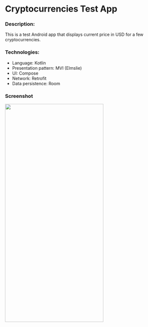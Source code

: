 # Cryptocurrencies Test App

### Description:
This is a test Android app that displays current price in USD for a few cryptocurrencies. 

### Technologies:
* Language: Kotlin
* Presentation pattern: MVI (Elmslie)
* UI: Compose
* Network: Retrofit
* Data persistence: Room


### Screenshot

<img src="https://github.com/ksapozhkov/cryptocurrencies_test/blob/master/app/screenshots/main_screen.png" width="324" height="720"/>

